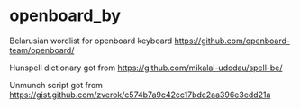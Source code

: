 # openboard_by

Belarusian wordlist for openboard keyboard https://github.com/openboard-team/openboard/

Hunspell dictionary got from https://github.com/mikalai-udodau/spell-be/

Unmunch script got from https://gist.github.com/zverok/c574b7a9c42cc17bdc2aa396e3edd21a
